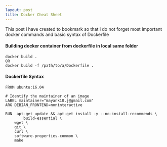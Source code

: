```yaml
---
layout: post
title: Docker Cheat Sheet
---
```


This post i have created to bookmark so that i do not forget most important docker commands and basic syntax of Dockerfile


#### Building docker container from dockerfile in local same folder

```
docker build . 
OR 
docker build -f /path/to/a/Dockerfile .
```


#### Dockerfile Syntax
```
FROM ubuntu:16.04

# Identify the maintainer of an image
LABEL maintainer="mayank10.j@gmail.com"
ARG DEBIAN_FRONTEND=noninteractive

RUN  apt-get update && apt-get install -y --no-install-recommends \
        build-essential \
	wget \
    git \
    curl \
    software-properties-common \
	make 

```
